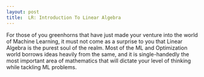 ```yaml
---
layout:	post
title:  LR: Introduction To Linear Algebra
---
```


For those of you greenhorns that have just made your venture into the world of Machine Learning, it must not come as a surprise to you that Linear Algebra is the purest soul of the realm. Most of the ML and Optimization world borrows ideas heavily from the same, and it is single-handedly the most important area of mathematics that will dictate your level of thinking while tackling ML problems.
